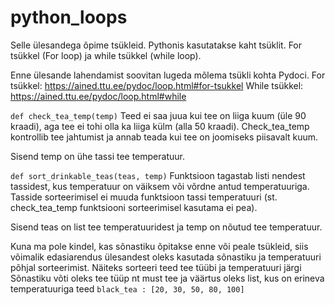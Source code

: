 # python_loops
Selle ülesandega õpime tsükleid.
Pythonis kasutatakse kaht tsüklit. For tsükkel (For loop) ja while tsükkel (while loop).

Enne ülesande lahendamist soovitan lugeda mõlema tsükli kohta Pydoci.
For tsükkel: https://ained.ttu.ee/pydoc/loop.html#for-tsukkel
While tsükkel: https://ained.ttu.ee/pydoc/loop.html#while

`def check_tea_temp(temp)`
Teed ei saa juua kui tee on liiga kuum (üle 90 kraadi), aga tee ei tohi olla ka liiga külm (alla 50 kraadi). 
Check_tea_temp kontrollib tee jahtumist ja annab teada kui tee on joomiseks piisavalt kuum. 

Sisend temp on ühe tassi tee temperatuur.

`def sort_drinkable_teas(teas, temp)`
Funktsioon tagastab listi nendest tassidest, kus temperatuur on väiksem või võrdne antud temperatuuriga.
Tasside sorteerimisel ei muuda funktsioon tassi temperatuuri (st. check_tea_temp funktsiooni sorteerimisel kasutama ei 
pea). 

Sisend teas on list tee temperatuuridest ja temp on nõutud tee temperatuur.

Kuna ma pole kindel, kas sõnastiku õpitakse enne või peale tsükleid, siis võimalik edasiarendus ülesandest oleks
kasutada sõnastiku ja temperatuuri põhjal sorteerimist. Näiteks sorteeri teed tee tüübi ja temperatuuri järgi
Sõnastiku võti oleks tee tüüp nt must tee ja väärtus oleks list, kus on erineva temperatuuriga teed
`black_tea : [20, 30, 50, 80, 100]`
